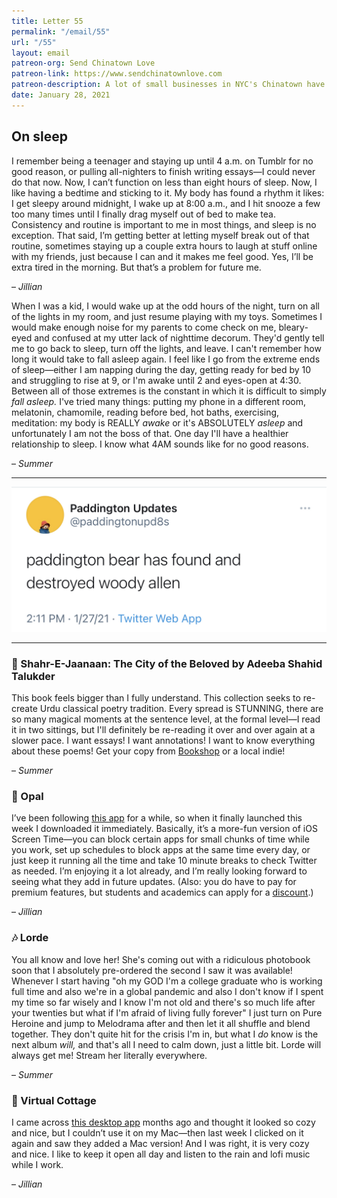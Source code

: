 ```yaml
---
title: Letter 55
permalink: "/email/55"
url: "/55"
layout: email
patreon-org: Send Chinatown Love
patreon-link: https://www.sendchinatownlove.com
patreon-description: A lot of small businesses in NYC's Chinatown have been struggling in the past year because of the pandemic. Send Chinatown Love is helping those businesses stay afloat and gifting meals to people in need.
date: January 28, 2021
---
```


## On sleep

I remember being a teenager and staying up until 4 a.m. on Tumblr for no good reason, or pulling all-nighters to finish writing essays—I could never do that now. Now, I can’t function on less than eight hours of sleep. Now, I like having a bedtime and sticking to it. My body has found a rhythm it likes: I get sleepy around midnight, I wake up at 8:00 a.m., and I hit snooze a few too many times until I finally drag myself out of bed to make tea. Consistency and routine is important to me in most things, and sleep is no exception. That said, I’m getting better at letting myself break out of that routine, sometimes staying up a couple extra hours to laugh at stuff online with my friends, just because I can and it makes me feel good. Yes, I’ll be extra tired in the morning. But that’s a problem for future me.

– *Jillian*

When I was a kid, I would wake up at the odd hours of the night, turn on all of the lights in my room, and just resume playing with my toys. Sometimes I would make enough noise for my parents to come check on me, bleary-eyed and confused at my utter lack of nighttime decorum. They'd gently tell me to go back to sleep, turn off the lights, and leave. I can't remember how long it would take to fall asleep again. I feel like I go from the extreme ends of sleep—either I am napping during the day, getting ready for bed by 10 and struggling to rise at 9, or I'm awake until 2 and eyes-open at 4:30. Between all of those extremes is the constant in which it is difficult to simply *fall asleep.* I've tried many things: putting my phone in a different room, melatonin, chamomile, reading before bed, hot baths, exercising, meditation: my body is REALLY *awake* or it's ABSOLUTELY *asleep* and unfortunately I am not the boss of that. One day I'll have a healthier relationship to sleep. I know what 4AM sounds like for no good reasons.

– *Summer*

<hr>

<a href="https://twitter.com/paddingtonupd8s/status/1354507348325388290?s=19">
  <img src="/assets/images/tweets/55.jpeg" class="tweet">
</a>

<hr>

### 📖 Shahr-E-Jaanaan: The City of the Beloved by Adeeba Shahid Talukder

This book feels bigger than I fully understand. This collection seeks to re-create Urdu classical poetry tradition. Every spread is STUNNING, there are so many magical moments at the sentence level, at the formal level—I read it in two sittings, but I'll definitely be re-reading it over and over again at a slower pace. I want essays! I want annotations! I want to know everything about these poems! Get your copy from [Bookshop](https://bookshop.org/books/shahr-e-jaanaan-the-city-of-the-beloved/9781946482297) or a local indie!

– *Summer*

### 📱 Opal

I’ve been following [this app](https://www.opal.so) for a while, so when it finally launched this week I downloaded it immediately. Basically, it’s a more-fun version of iOS Screen Time—you can block certain apps for small chunks of time while you work, set up schedules to block apps at the same time every day, or just keep it running all the time and take 10 minute breaks to check Twitter as needed. I’m enjoying it a lot already, and I’m really looking forward to seeing what they add in future updates. (Also: you do have to pay for premium features, but students and academics can apply for a [discount](https://www.opal.so/students).)

– *Jillian*

### 🎶 Lorde

You all know and love her! She's coming out with a ridiculous photobook soon that I absolutely pre-ordered the second I saw it was available! Whenever I start having "oh my GOD I'm a college graduate who is working full time and also we're in a global pandemic and also I don't know if I spent my time so far wisely and I know I'm not old and there's so much life after your twenties but what if I'm afraid of living fully forever" I just turn on Pure Heroine and jump to Melodrama after and then let it all shuffle and blend together. They don't quite hit for the crisis I'm in, but what I *do* know is the next album *will,* and that's all I need to calm down, just a little bit. Lorde will always get me! Stream her literally everywhere.

– *Summer*

### 📱 Virtual Cottage

I came across [this desktop app](https://dui.itch.io/virtual-cottage) months ago and thought it looked so cozy and nice, but I couldn’t use it on my Mac—then last week I clicked on it again and saw they added a Mac version! And I was right, it is very cozy and nice. I like to keep it open all day and listen to the rain and lofi music while I work.

– *Jillian*
